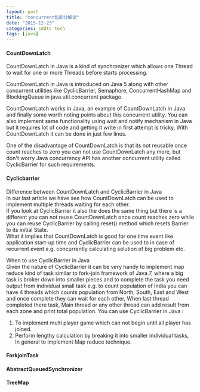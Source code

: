 ```yaml
---
layout: post
title: "concurrent包部分解读"
date: "2015-12-23"
categories: sddtc tech
tags: [java]
---
```


#### CountDownLatch  

CountDownLatch in Java is a kind of synchronizer which allows one Thread to wait for one or more Threads before starts processing.  

CountDownLatch in Java is introduced on Java 5 along with other concurrent utilities like CyclicBarrier, Semaphore, ConcurrentHashMap and BlockingQueue in java.util.concurrent package.

CountDownLatch works in Java, an example of CountDownLatch in Java and finally some worth noting points about this concurrent utility. You can also implement same functionality using  wait and notify mechanism in Java but it requires lot of code and getting it write in first attempt is tricky,  With CountDownLatch it can  be done in just few lines.

One of the disadvantage of CountDownLatch is that its not reusable once count reaches to zero you can not use CountDownLatch any more, but don't worry Java concurrency API has another concurrent utility called CyclicBarrier for such requirements.  

#### Cyclicbarrier

Difference between CountDownLatch and CyclicBarrier in Java  
In our last article we have see how CountDownLatch can be used to implement multiple threads waiting for each other.  
If you look at CyclicBarrier it also the does the same thing but there is a different you can not reuse CountDownLatch once count reaches zero while you can reuse CyclicBarrier by calling reset() method which resets Barrier to its initial State.   
What it implies that CountDownLatch is good for one time event like application start-up time and CyclicBarrier can be used to in case of recurrent event e.g. concurrently calculating solution of big problem etc.   

When to use CyclicBarrier in Java  
Given the nature of CyclicBarrier it can be very handy to implement map reduce kind of task similar to fork-join framework of Java 7, where a big task is broker down into smaller pieces and to complete the task you need output from individual small task e.g. to count population of India you can have 4 threads which counts population from North, South, East and West and once complete they can wait for each other, When last thread completed there task, Main thread or any other thread can add result from each zone and print total population. You can use CyclicBarrier in Java :

1) To implement multi player game which can not begin until all player has joined.
2) Perform lengthy calculation by breaking it into smaller individual tasks, In general to implement Map reduce technique.


#### ForkjoinTask



#### AbstractQueuedSynchronizer

#### TreeMap

